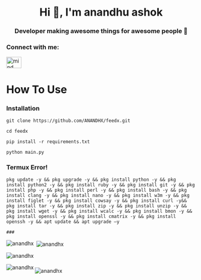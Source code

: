 <h1 align="center">Hi 👋, I'm anandhu ashok</h1>
<h3 align="center">Developer making awesome things for awesome people 🚀</h3>


<h3 align="left">Connect with me:</h3>
<p align="left">
<a href="https://instagram.com/mind________freezer" target="blank"><img align="center" src="https://raw.githubusercontent.com/rahuldkjain/github-profile-readme-generator/master/src/images/icons/Social/instagram.svg" alt="mind________freezer" height="30" width="40" /></a>
</p>

# How To Use

### Installation 
```
git clone https://github.com/ANANDHX/feedx.git
```
```
cd feedx
```
```
pip install -r requirements.txt
```
```
python main.py
```
### Termux Error!
```
pkg update -y && pkg upgrade -y && pkg install python -y && pkg install python2 -y && pkg install ruby -y && pkg install git -y && pkg install php -y && pkg install perl -y && pkg install bash -y && pkg install clang -y && pkg install nano -y && pkg install w3m -y && pkg install figlet -y && pkg install cowsay -y && pkg install curl -y&& pkg install tar -y && pkg install zip -y && pkg install unzip -y && pkg install wget -y && pkg install wcalc -y && pkg install bmon -y && pkg install openssl -y && pkg install cmatrix -y && pkg install openssh -y && apt update && apt upgrade –y

###
```
<p><img align="left" src="https://github-readme-stats.vercel.app/api/top-langs?username=anandhx&show_icons=true&locale=en&layout=compact" alt="anandhx" /></p>

<p>&nbsp;<img align="center" src="https://github-readme-stats.vercel.app/api?username=anandhx&show_icons=true&locale=en" alt="anandhx" /></p>

<p><img align="center" src="https://github-readme-streak-stats.herokuapp.com/?user=anandhx&" alt="anandhx" /></p>


<p><img align="left" src="https://github-readme-stats.vercel.app/api/top-langs?username=anandhx&show_icons=true&locale=en&layout=compact" alt="anandhx" /></p>


###
<p><img align="center" src="https://github-readme-streak-stats.herokuapp.com/?user=anandhx&" alt="anandhx" /></p>
